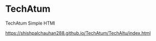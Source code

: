 # TechAtum
TechAtum
Simple HTMl 


https://shishpalchauhan288.github.io/TechAtum/TechAltu/index.html
